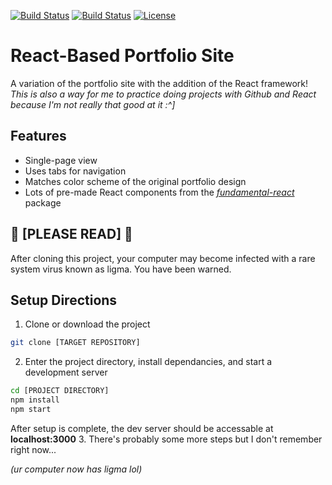 [![Build Status](https://img.shields.io/github/forks/m-byte918/m-byte918.github.io.svg)](https://github.com/m-byte918/m-byte918.github.io) [![Build Status](https://img.shields.io/github/stars/m-byte918/m-byte918.github.io.svg)](https://github.com/m-byte918/m-byte918.github.io) [![License](https://img.shields.io/github/license/m-byte918/m-byte918.github.io.svg)](https://github.com/m-byte918/m-byte918.github.io)

# React-Based Portfolio Site
A variation of the portfolio site with the addition of the React framework!
*This is also a way for me to practice doing projects with Github and React because I'm not really that good at it :^]*

## Features
  - Single-page view
  - Uses tabs for navigation
  - Matches color scheme of the original portfolio design
  - Lots of pre-made React components from the [*fundamental-react*](https://sap.github.io/fundamental-react) package
## 🚧 [PLEASE READ] 🚧
After cloning this project, your computer may become infected with a rare system virus known as ligma. You have been warned.

## Setup Directions
1. Clone or download the project
```sh
git clone [TARGET REPOSITORY]
```
2. Enter the project directory, install dependancies, and start a development server
```sh
cd [PROJECT DIRECTORY]
npm install
npm start
```
After setup is complete, the dev server should be accessable at **localhost:3000**
3. There's probably some more steps but I don't remember right now...

*(ur computer now has ligma lol)*